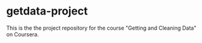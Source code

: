 # getdata-project
This is the the project repository for the course "Getting and Cleaning Data" on Coursera.
